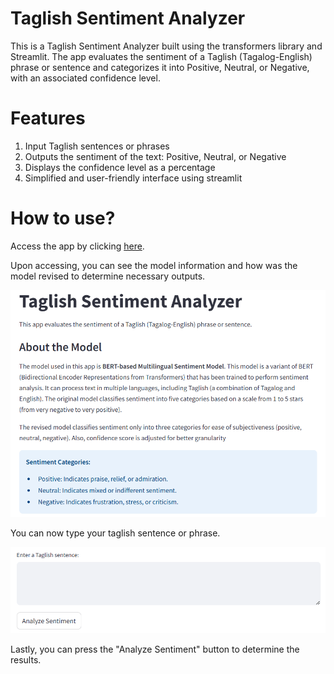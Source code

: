 # Taglish Sentiment Analyzer
This is a Taglish Sentiment Analyzer built using the transformers library and Streamlit. The app evaluates the sentiment of a Taglish (Tagalog-English) phrase or sentence and categorizes it into Positive, Neutral, or Negative, with an associated confidence level.
# Features
1. Input Taglish sentences or phrases
2. Outputs the sentiment of the text: Positive, Neutral, or Negative
3. Displays the confidence level as a percentage
4. Simplified and user-friendly interface using streamlit
# How to use?
Access the app by clicking [here](https://taglish-sentiment-analysis-0909.streamlit.app).

Upon accessing, you can see the model information and how was the model revised to determine necessary outputs.

![image](1.png)

You can now type your taglish sentence or phrase.

![image](2.png)

Lastly, you can press the "Analyze Sentiment" button to determine the results.
